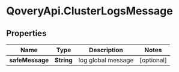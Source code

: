 # QoveryApi.ClusterLogsMessage

## Properties

Name | Type | Description | Notes
------------ | ------------- | ------------- | -------------
**safeMessage** | **String** | log global message | [optional] 


